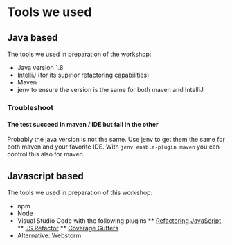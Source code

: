 # Tools we used

## Java based

The tools we used in preparation of the workshop:

* Java version 1.8
* IntelliJ (for its supirior refactoring capabilities)
* Maven
* jenv to ensure the version is the same for both maven and IntelliJ

### Troubleshoot

#### The test succeed in maven / IDE but fail in the other

Probably the java version is not the same. Use jenv to get them the same for both maven and your favorite IDE. With `jenv enable-plugin maven` you can control this also for maven. 


## Javascript based

The tools we used in preparation of this workshop:

* npm
* Node
* Visual Studio Code with the following plugins
** [Refactoring JavaScript](https://code.visualstudio.com/docs/editor/refactoring)
** [JS Refactor](https://marketplace.visualstudio.com/items?itemName=cmstead.jsrefactor)
** [Coverage Gutters](https://marketplace.visualstudio.com/items?itemName=ryanluker.vscode-coverage-gutters)
* Alternative: Webstorm
